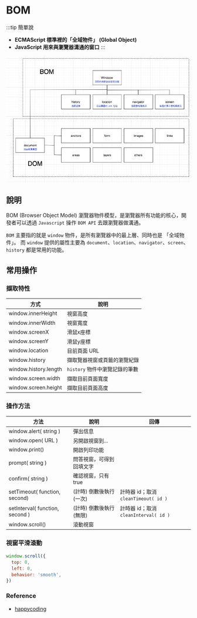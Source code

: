# BOM

:::tip 簡單說
- **ECMAScript 標準裡的「全域物件」 (Global Object)**
- **JavaScript 用來與瀏覽器溝通的窗口**
:::

![BOM](./img/BOM.png)
## 說明
BOM (Browser Object Model) 瀏覽器物件模型，是瀏覽器所有功能的核心，開發者可以透過 `Javascript` 操作 `BOM API` 去跟瀏覽器做溝通。

`BOM` 主要指的就是 `window` 物件，是所有瀏覽器中的最上層、同時也是 「全域物件」。
而 `window` 提供的屬性主要為 `document`、`location`、`navigator`、`screen`、`history` 都是常用的功能。

## 常用操作

### 擷取特性
|方式|說明|
|-|-|
|window.innerHeight|視窗高度|
|window.innerWidth|視窗寬度|
|window.screenX	|滑鼠x座標|
|window.screenY	|滑鼠y座標|
|window.location | 目前頁面 URL|
|window.history	| 擷取覽器視窗或頁籤的瀏覽紀錄|
|window.history.length |	`history` 物件中瀏覽記錄的筆數|
|window.screen.width | 擷取目前頁面寬度|
|window.screen.height | 擷取目前頁面高度|

### 操作方法
|方法|說明|回傳|
|-|-|-|
|window.alert( string ) |	彈出信息	| |
|window.open( URL ) |	另開啟視窗到...	| |
|window.print()	| 開啟列印功能	| |
|prompt( string )	 | 問答視窗，可得到回填文字	| |
|confirm( string )	| 確認視窗，只有 true || false	| |
|setTimeout( function, second) |	(計時) 倒數後執行 (一次) |	計時器 id；取消 `cleanTimeout( id )`|
|setInterval( function, second ) |	(計時) 倒數後執行 (無限)	| 計時器 id；取消 `cleanInterval( id )` |
|window.scroll()		| 滾動視窗 |  |


### 視窗平滑滾動

```javascript
window.scroll({
  top: 0,
  left: 0,
  behavior: 'smooth',
})
```

### Reference
- [happycoding](https://www.happycoding.today/posts/43)